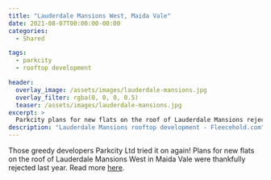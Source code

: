 ```yaml
---
title: "Lauderdale Mansions West, Maida Vale"
date: 2021-08-07T00:00:00-00:00
categories:
  - Shared

tags:
  - parkcity
  - rooftop development

header:
  overlay_image: /assets/images/lauderdale-mansions.jpg
  overlay_filter: rgba(0, 0, 0, 0.5)
  teaser: /assets/images/lauderdale-mansions.jpg
excerpt: >
  Parkcity plans for new flats on the roof of Lauderdale Mansions rejected.
description: "Lauderdale Mansions rooftop development - Fleecehold.com"
---
```


Those greedy developers Parkcity Ltd tried it on again! Plans for new flats on the roof of Lauderdale Mansions West in Maida Vale were thankfully rejected last year. Read more [here][article].

[article]: https://www.hamhigh.co.uk/news/lauderdale-mansions-west-council-reject-9-flats-on-the-roof-3673436